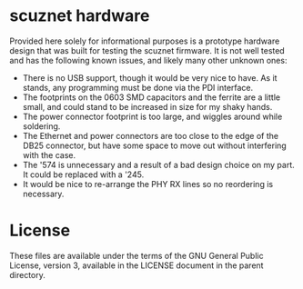 scuznet hardware
================

Provided here solely for informational purposes is a prototype hardware design
that was built for testing the scuznet firmware. It is not well tested and has
the following known issues, and likely many other unknown ones:

* There is no USB support, though it would be very nice to have. As it stands,
  any programming must be done via the PDI interface.
* The footprints on the 0603 SMD capacitors and the ferrite are a little small,
  and could stand to be increased in size for my shaky hands.
* The power connector footprint is too large, and wiggles around while
  soldering.
* The Ethernet and power connectors are too close to the edge of the DB25
  connector, but have some space to move out without interfering with the case.
* The '574 is unnecessary and a result of a bad design choice on my part. It
  could be replaced with a '245.
* It would be nice to re-arrange the PHY RX lines so no reordering is
  necessary.

# License

These files are available under the terms of the GNU General Public License,
version 3, available in the LICENSE document in the parent directory.
